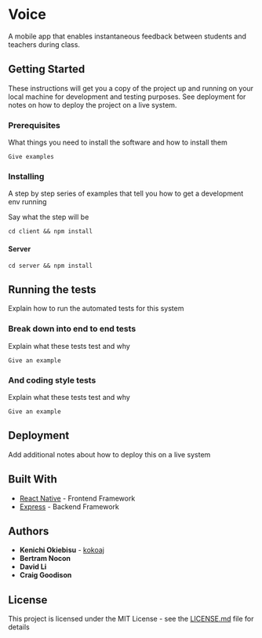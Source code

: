 # Voice

A mobile app that enables instantaneous feedback between students and teachers during class.

## Getting Started

These instructions will get you a copy of the project up and running on your local machine for development and testing purposes. See deployment for notes on how to deploy the project on a live system.

### Prerequisites

What things you need to install the software and how to install them

```
Give examples
```

### Installing

A step by step series of examples that tell you how to get a development env running

Say what the step will be

```
cd client && npm install
```

#### Server

```
cd server && npm install
```

## Running the tests

Explain how to run the automated tests for this system

### Break down into end to end tests

Explain what these tests test and why

```
Give an example
```

### And coding style tests

Explain what these tests test and why

```
Give an example
```

## Deployment

Add additional notes about how to deploy this on a live system

## Built With

* [React Native](https://reactnative.dev) - Frontend Framework
* [Express](https://expressjs.com) - Backend Framework

## Authors

* **Kenichi Okiebisu** - [kokoaj](https://github.com/kokiebisu)
* **Bertram Nocon**
* **David Li**
* **Craig Goodison**

## License

This project is licensed under the MIT License - see the [LICENSE.md](LICENSE.md) file for details
